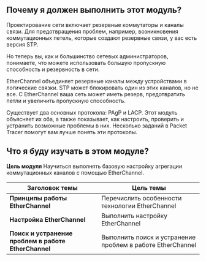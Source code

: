 <!-- 6.0.1 -->
## Почему я должен выполнить этот модуль?

Проектирование сети включает резервные коммутаторы и каналы связи. Для предотвращения проблем, например, возникновения коммутационных петель, которые создают резервные связи, у вас есть версия STP. 

Но теперь вы, как и большинство сетевых администраторов, понимаете, что можете использовать большую пропускную способность и резервность в сети. 

EtherChannel объединяет резервные каналы между устройствами в логические связки. STP может блокировать один из этих каналов, но не все. С EtherChannel ваша сеть может иметь резерв, предотвратить петли и увеличить пропускную способность.

Существует два основных протокола: PAgP и LACP. Этот модуль объясняет их оба, а также показывает, как настроить, проверить и устранить возможные проблемы в них. Несколько заданий в Packet Tracer помогут вам лучше понять эти протоколы.

<!-- 6.0.2 -->
## Что я буду изучать в этом модуле?

**Цель модуля**
Научиться выполнять базовую настройку агрегации коммутационных каналов с помощью EtherChannel.

| **Заголовок темы** | **Цель темы** |
| --- | --- |
| **Принципы работы EtherChannel** | Перечислить особенности технологии EtherChannel |
| **Настройка EtherChannel** | Выполнить настройку EtherChannel |
| **Поиск и устранение проблем в работе EtherChannel** | Выполнить поиск и устранение проблем в работе EtherChannel |

